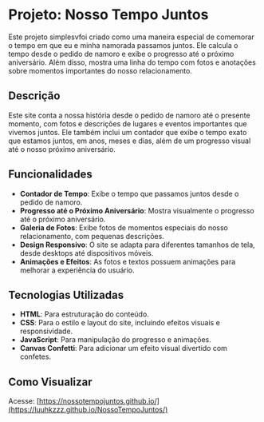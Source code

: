 # Projeto: Nosso Tempo Juntos

Este projeto simplesvfoi criado como uma maneira especial de comemorar o tempo em que eu e minha namorada passamos juntos. Ele calcula o tempo desde o pedido de namoro e exibe o progresso até o próximo aniversário. Além disso, mostra uma linha do tempo com fotos e anotações sobre momentos importantes do nosso relacionamento.

## Descrição

Este site conta a nossa história desde o pedido de namoro até o presente momento, com fotos e descrições de lugares e eventos importantes que vivemos juntos. Ele também inclui um contador que exibe o tempo exato que estamos juntos, em anos, meses e dias, além de um progresso visual até o nosso próximo aniversário.

## Funcionalidades

- **Contador de Tempo**: Exibe o tempo que passamos juntos desde o pedido de namoro.
- **Progresso até o Próximo Aniversário**: Mostra visualmente o progresso até o próximo aniversário.
- **Galeria de Fotos**: Exibe fotos de momentos especiais do nosso relacionamento, com pequenas descrições.
- **Design Responsivo**: O site se adapta para diferentes tamanhos de tela, desde desktops até dispositivos móveis.
- **Animações e Efeitos**: As fotos e textos possuem animações para melhorar a experiência do usuário.

## Tecnologias Utilizadas

- **HTML**: Para estruturação do conteúdo.
- **CSS**: Para o estilo e layout do site, incluindo efeitos visuais e responsividade.
- **JavaScript**: Para manipulação do progresso e animações.
- **Canvas Confetti**: Para adicionar um efeito visual divertido com confetes.

## Como Visualizar

Acesse: [https://nossotempojuntos.github.io/](https://luuhkzzz.github.io/NossoTempoJuntos/)
